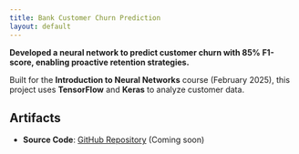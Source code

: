 ```yaml
---
title: Bank Customer Churn Prediction
layout: default
---
```


**Developed a neural network to predict customer churn with 85% F1-score, enabling proactive retention strategies.**

Built for the **Introduction to Neural Networks** course (February 2025), this project uses **TensorFlow** and **Keras** to analyze customer data.

## Artifacts

- **Source Code**: [GitHub Repository](https://github.com/tselva-AIML/AI-ML-Portfolio/bank-customer-churn) (Coming soon)
